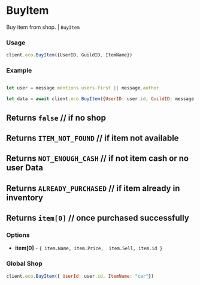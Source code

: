 # BuyItem

Buy item from shop. | `BuyItem`

### Usage

```js
client.eco.BuyItem({UserID, GuildID, ItemName})
```

### Example

```js

let user = message.mentions.users.first || message.author

let data = await client.eco.BuyItem({UserID: user.id, GuildID: message.guild.id, ItemName: "car"})
```
## Returns `false` // if no shop
## Returns `ITEM_NOT_FOUND` // if item not available 
## Returns `NOT_ENOUGH_CASH` // if not item cash or no user Data
## Returns `ALREADY_PURCHASED` // if item already in inventory 
## Returns `item[0]` // once purchased successfully 

### Options

- **item[0]** - `{ item.Name, item.Price,  item.Sell, item.id }`

### Global Shop

```js
client.eco.BuyItem({ UserId: user.id, ItemName: "car"}) 
```